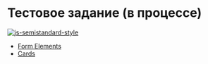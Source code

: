 # Тестовое задание (в процессе)

[![js-semistandard-style](https://img.shields.io/badge/code%20style-semistandard-brightgreen.svg?style=flat-square)](https://github.com/standard/semistandard)

- [Form Elements](https://vladtaranov.github.io/toxin/form-elements.html)
- [Cards](https://vladtaranov.github.io/toxin/cards.html)
